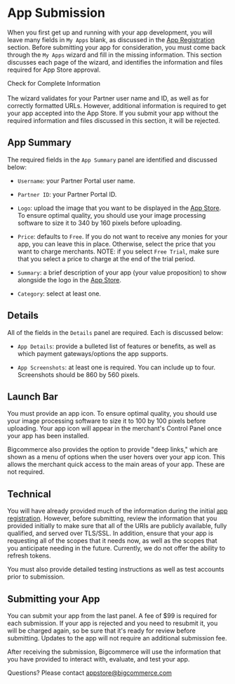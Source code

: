# <span class="jumptarget"> App Submission </span>

When you first get up and running with your app development, you will leave many fields in `My Apps` blank, as discussed in the [App&#160;Registration](/api/registration) section. Before submitting your app for consideration, you must come back through the `My Apps` wizard and fill in the missing information. This section discusses each page of the wizard, and identifies the information and files required for App Store approval.

<aside class="warning">
<span class="aside-warning-hd">Check for Complete Information</span><br><br>
The wizard validates for your Partner user name and ID, as well as for correctly formatted URLs. However, additional information is required to get your app accepted into the App Store. If you submit your app without the required information and files discussed in this section, it will be rejected.
</aside>



## <span class="jumptarget"> App Summary

The required fields in the `App Summary` panel are identified and discussed below:

*   `Username`: your Partner Portal user name.

*   `Partner ID`: your Partner Portal ID.

*   `Logo`: upload the image that you want to be displayed in the [App Store](https://www.bigcommerce.com/apps/). To ensure optimal quality, you should use your image processing software to size it to 340 by 160 pixels before uploading.

*   `Price`: defaults to `Free`. If you do not want to receive any monies for your app, you can leave this in place. Otherwise, select the price that you want to charge merchants. NOTE: if you select `Free Trial`, make sure that you select a price to charge at the end of the trial period.

*   `Summary`: a brief description of your app (your value proposition) to show alongside the logo in the [App Store](https://www.bigcommerce.com/apps/).

*   `Category`: select at least one.

## <span class="jumptarget"> Details </span>

All of the fields in the `Details` panel are required. Each is discussed below:

*   `App Details`: provide a bulleted list of features or benefits, as well as which payment gateways/options the app supports.

*   `App Screenshots`: at least one is required. You can include up to four. Screenshots should be 860 by 560 pixels.

## <span class="jumptarget"> Launch Bar </span>

You must provide an app icon. To ensure optimal quality, you should use your image processing software to size it to 100 by 100 pixels before uploading. Your app icon will appear in the merchant's Control Panel once your app has been installed.

Bigcommerce also provides the option to provide "deep links," which are shown as a menu of options when the user hovers over your app icon. This allows the merchant quick access to the main areas of your app. These are not required.

## <span class="jumptarget"> Technical </span>

You will have already provided much of the information during the initial [app registration](/api/registration). However, before submitting, review the information that you provided initially to make sure that all of the URIs are publicly available, fully qualified, and served over TLS/SSL. In addition, ensure that your app is requesting all of the scopes that it needs now, as well as the scopes that you anticipate needing in the future. Currently, we do not offer the ability to refresh tokens.

You must also provide detailed testing instructions as well as test accounts prior to submission.

## <span class="jumptarget"> Submitting your App </span>

You can submit your app from the last panel. A fee of $99 is required for each submission. If your app is rejected and you need to resubmit it, you will be charged again, so be sure that it's ready for review before submitting. Updates to the app will not require an additional submission fee.

After receiving the submission, Bigcommerce will use the information that you have provided to interact with, evaluate, and test your app.

Questions? Please contact [appstore@bigcommerce.com](mailto:appstore@bigcommerce.com)
